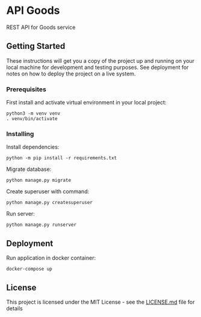 # API Goods

REST API for Goods service

## Getting Started

These instructions will get you a copy of the project up and running on your local machine for development and testing purposes. See deployment for notes on how to deploy the project on a live system.

### Prerequisites

First install and activate virtual environment in your local project:

```
python3 -m venv venv
. venv/bin/activate
```

### Installing

Install dependencies:

```
python -m pip install -r requirements.txt
```

Migrate database:

```
python manage.py migrate
```

Create superuser with command:

```
python manage.py createsuperuser
```
Run server:

```
python manage.py runserver
```
## Deployment

Run application in docker container:

```
docker-compose up
```
## License

This project is licensed under the MIT License - see the [LICENSE.md](LICENSE.md) file for details